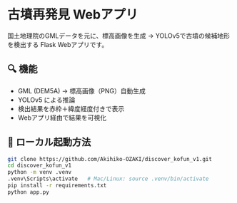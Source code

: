 # 古墳再発見 Webアプリ

国土地理院のGMLデータを元に、標高画像を生成 → YOLOv5で古墳の候補地形を検出する Flask Webアプリです。

## 🔍 機能
- GML (DEM5A) → 標高画像（PNG）自動生成
- YOLOv5 による推論
- 検出結果を赤枠＋緯度経度付きで表示
- Webアプリ経由で結果を可視化

## 🧪 ローカル起動方法

```bash
git clone https://github.com/Akihiko-OZAKI/discover_kofun_v1.git
cd discover_kofun_v1
python -m venv .venv
.venv\Scripts\activate   # Mac/Linux: source .venv/bin/activate
pip install -r requirements.txt
python app.py
